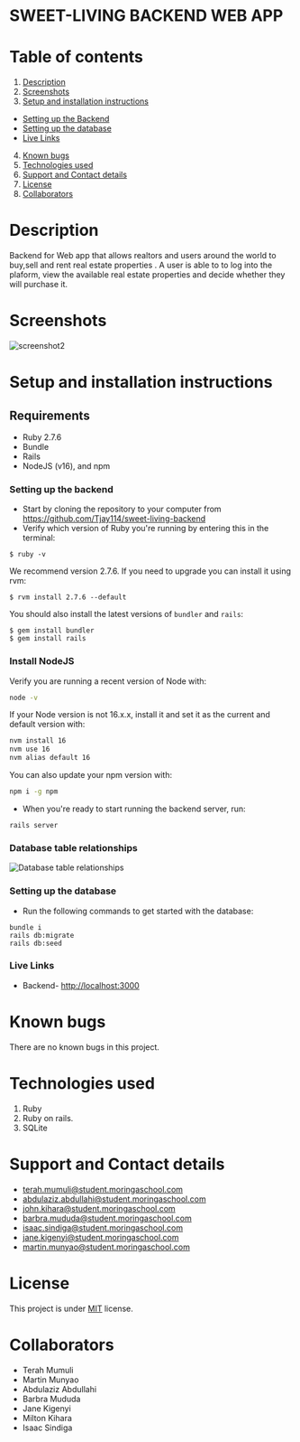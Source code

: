 # SWEET-LIVING BACKEND WEB APP

# Table of contents
1. [Description](#description)
2. [Screenshots](#screenshots)
3. [Setup and installation instructions](#setup-and-installation-instructions)
  - [Setting up the Backend](#setting-up-the-backend)
  - [Setting up the database](#setting-up-the-database)
  - [Live Links](#live-links)
4. [Known bugs](#known-bugs)
5. [Technologies used](#technologies-used)
6. [Support and Contact details](#support-and-contact-details)
7. [License](#license)
8. [Collaborators](#collaborators)


# Description
Backend for Web app that allows realtors and users around the world to buy,sell and rent real estate properties . A user is able to to log into the plaform, view the available real estate properties and decide whether they will purchase it. 
# Screenshots

![screenshot2]()

# Setup and installation instructions
  ## Requirements
- Ruby 2.7.6
- Bundle 
- Rails
- NodeJS (v16), and npm

### Setting up the backend
- Start by cloning the repository to your computer from https://github.com/Tjay114/sweet-living-backend
- Verify which version of Ruby you're running by entering this in the terminal:

```console
$ ruby -v
```

We recommend version 2.7.6. If you need to upgrade you can install it using rvm:

```console
$ rvm install 2.7.6 --default
```

You should also install the latest versions of `bundler` and `rails`:

```console
$ gem install bundler
$ gem install rails
```

### Install NodeJS

Verify you are running a recent version of Node with:

```sh
node -v
```

If your Node version is not 16.x.x, install it and set it as the current and
default version with:

```sh
nvm install 16
nvm use 16
nvm alias default 16
```

You can also update your npm version with:

```sh
npm i -g npm
```
- When you're ready to start running the backend server, run:
 ```
 rails server
 ```
 ### Database table relationships
 ![Database table relationships]()
 
 ### Setting up the database
 - Run the following commands to get started with the database:
 
 ```
 bundle i
 rails db:migrate
 rails db:seed
 ```
 
### Live Links
- Backend- [http://localhost:3000](http://localhost:3000)

# Known bugs
There are no known bugs in this project.

# Technologies used
1. Ruby
2. Ruby on rails.
3. SQLite

# Support and Contact details
- terah.mumuli@student.moringaschool.com
- abdulaziz.abdullahi@student.moringaschool.com
- john.kihara@student.moringaschool.com
- barbra.mududa@student.moringaschool.com
- isaac.sindiga@student.moringaschool.com
- jane.kigenyi@student.moringaschool.com
- martin.munyao@student.moringaschool.com

# License
This project is under [MIT]() license.

# Collaborators
- Terah Mumuli
- Martin Munyao
- Abdulaziz Abdullahi
- Barbra Mududa
- Jane Kigenyi
- Milton Kihara
- Isaac Sindiga
